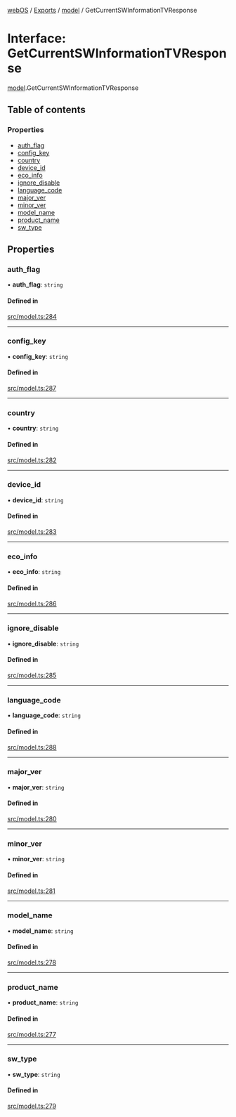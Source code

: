 [webOS](../README.md) / [Exports](../modules.md) / [model](../modules/model.md) / GetCurrentSWInformationTVResponse

# Interface: GetCurrentSWInformationTVResponse

[model](../modules/model.md).GetCurrentSWInformationTVResponse

## Table of contents

### Properties

- [auth\_flag](model.GetCurrentSWInformationTVResponse.md#auth_flag)
- [config\_key](model.GetCurrentSWInformationTVResponse.md#config_key)
- [country](model.GetCurrentSWInformationTVResponse.md#country)
- [device\_id](model.GetCurrentSWInformationTVResponse.md#device_id)
- [eco\_info](model.GetCurrentSWInformationTVResponse.md#eco_info)
- [ignore\_disable](model.GetCurrentSWInformationTVResponse.md#ignore_disable)
- [language\_code](model.GetCurrentSWInformationTVResponse.md#language_code)
- [major\_ver](model.GetCurrentSWInformationTVResponse.md#major_ver)
- [minor\_ver](model.GetCurrentSWInformationTVResponse.md#minor_ver)
- [model\_name](model.GetCurrentSWInformationTVResponse.md#model_name)
- [product\_name](model.GetCurrentSWInformationTVResponse.md#product_name)
- [sw\_type](model.GetCurrentSWInformationTVResponse.md#sw_type)

## Properties

### auth\_flag

• **auth\_flag**: `string`

#### Defined in

[src/model.ts:284](https://github.com/Dabolus/webos-tv/blob/60076f0/src/model.ts#L284)

___

### config\_key

• **config\_key**: `string`

#### Defined in

[src/model.ts:287](https://github.com/Dabolus/webos-tv/blob/60076f0/src/model.ts#L287)

___

### country

• **country**: `string`

#### Defined in

[src/model.ts:282](https://github.com/Dabolus/webos-tv/blob/60076f0/src/model.ts#L282)

___

### device\_id

• **device\_id**: `string`

#### Defined in

[src/model.ts:283](https://github.com/Dabolus/webos-tv/blob/60076f0/src/model.ts#L283)

___

### eco\_info

• **eco\_info**: `string`

#### Defined in

[src/model.ts:286](https://github.com/Dabolus/webos-tv/blob/60076f0/src/model.ts#L286)

___

### ignore\_disable

• **ignore\_disable**: `string`

#### Defined in

[src/model.ts:285](https://github.com/Dabolus/webos-tv/blob/60076f0/src/model.ts#L285)

___

### language\_code

• **language\_code**: `string`

#### Defined in

[src/model.ts:288](https://github.com/Dabolus/webos-tv/blob/60076f0/src/model.ts#L288)

___

### major\_ver

• **major\_ver**: `string`

#### Defined in

[src/model.ts:280](https://github.com/Dabolus/webos-tv/blob/60076f0/src/model.ts#L280)

___

### minor\_ver

• **minor\_ver**: `string`

#### Defined in

[src/model.ts:281](https://github.com/Dabolus/webos-tv/blob/60076f0/src/model.ts#L281)

___

### model\_name

• **model\_name**: `string`

#### Defined in

[src/model.ts:278](https://github.com/Dabolus/webos-tv/blob/60076f0/src/model.ts#L278)

___

### product\_name

• **product\_name**: `string`

#### Defined in

[src/model.ts:277](https://github.com/Dabolus/webos-tv/blob/60076f0/src/model.ts#L277)

___

### sw\_type

• **sw\_type**: `string`

#### Defined in

[src/model.ts:279](https://github.com/Dabolus/webos-tv/blob/60076f0/src/model.ts#L279)

